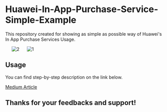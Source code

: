 # Huawei-In-App-Purchase-Service-Simple-Example

This repository created for showing as simple as possible way of Huawei's In App Purchase Services Usage. 

&nbsp;&nbsp;&nbsp;&nbsp; ![2](https://user-images.githubusercontent.com/50511390/102559718-9bc30280-40e1-11eb-8bc1-ce7616a6640e.png) &nbsp;&nbsp;&nbsp;&nbsp;  ![1](https://user-images.githubusercontent.com/50511390/102559640-60283880-40e1-11eb-9c3a-40a271ebb1a5.png) 

## Usage

You can find step-by-step description on the link below.

[Medium Article](https://medium.com/p/e5658ccd6025/edit)

## Thanks for your feedbacks and support!
